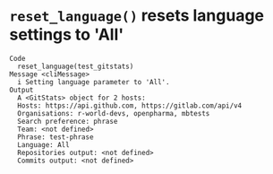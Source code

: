 # `reset_language()` resets language settings to 'All'

    Code
      reset_language(test_gitstats)
    Message <cliMessage>
      i Setting language parameter to 'All'.
    Output
      A <GitStats> object for 2 hosts:
      Hosts: https://api.github.com, https://gitlab.com/api/v4
      Organisations: r-world-devs, openpharma, mbtests
      Search preference: phrase
      Team: <not defined>
      Phrase: test-phrase
      Language: All
      Repositories output: <not defined>
      Commits output: <not defined>

